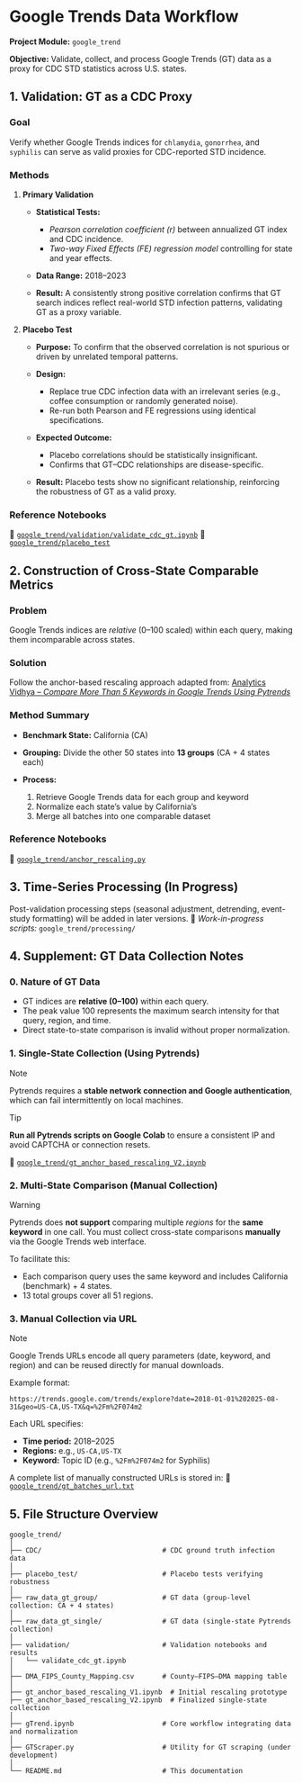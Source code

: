 # **Google Trends Data Workflow**

**Project Module:** `google_trend`

**Objective:** Validate, collect, and process Google Trends (GT) data as a proxy for CDC STD statistics across U.S. states.

## **1. Validation: GT as a CDC Proxy**

### **Goal**

Verify whether Google Trends indices for `chlamydia`, `gonorrhea`, and `syphilis` can serve as valid proxies for CDC-reported STD incidence.

### **Methods**

1. **Primary Validation**

   * **Statistical Tests:**

     * *Pearson correlation coefficient (r)* between annualized GT index and CDC incidence.
     * *Two-way Fixed Effects (FE) regression model* controlling for state and year effects.
   * **Data Range:** 2018–2023
   * **Result:** A consistently strong positive correlation confirms that GT search indices reflect real-world STD infection patterns, validating GT as a proxy variable.

2. **Placebo Test**

   * **Purpose:** To confirm that the observed correlation is not spurious or driven by unrelated temporal patterns.
   * **Design:**

     * Replace true CDC infection data with an irrelevant series (e.g., coffee consumption or randomly generated noise).
     * Re-run both Pearson and FE regressions using identical specifications.
   * **Expected Outcome:**

     * Placebo correlations should be statistically insignificant.
     * Confirms that GT–CDC relationships are disease-specific.
   * **Result:** Placebo tests show no significant relationship, reinforcing the robustness of GT as a valid proxy.

### **Reference Notebooks**

📄 [`google_trend/validation/validate_cdc_gt.ipynb`](validation/validate_cdc_gt.ipynb)
📄 [`google_trend/placebo_test`](placebo_test)

## **2. Construction of Cross-State Comparable Metrics**

### **Problem**

Google Trends indices are *relative* (0–100 scaled) within each query, making them incomparable across states.

### **Solution**

Follow the anchor-based rescaling approach adapted from:
[Analytics Vidhya – *Compare More Than 5 Keywords in Google Trends Using Pytrends*](https://medium.com/analytics-vidhya/compare-more-than-5-keywords-in-google-trends-search-using-pytrends-3462d6b5ad62)

### **Method Summary**

* **Benchmark State:** California (CA)
* **Grouping:** Divide the other 50 states into **13 groups** (CA + 4 states each)
* **Process:**

  1. Retrieve Google Trends data for each group and keyword
  2. Normalize each state’s value by California’s
  3. Merge all batches into one comparable dataset

### **Reference Notebooks**

📄 [`google_trend/anchor_rescaling.py`](anchor_rescaling.py)

## **3. Time-Series Processing (In Progress)**

Post-validation processing steps (seasonal adjustment, detrending, event-study formatting) will be added in later versions.
📄 *Work-in-progress scripts:* `google_trend/processing/`

## **4. Supplement: GT Data Collection Notes**

### **0. Nature of GT Data**

* GT indices are **relative (0–100)** within each query.
* The peak value 100 represents the maximum search intensity for that query, region, and time.
* Direct state-to-state comparison is invalid without proper normalization.

### **1. Single-State Collection (Using Pytrends)**

> [!NOTE]
> Pytrends requires a **stable network connection and Google authentication**, which can fail intermittently on local machines.

> [!TIP]
> **Run all Pytrends scripts on Google Colab** to ensure a consistent IP and avoid CAPTCHA or connection resets.

📄 [`google_trend/gt_anchor_based_rescaling_V2.ipynb`](gt_anchor_based_rescaling_V2.ipynb)


### **2. Multi-State Comparison (Manual Collection)**

> [!WARNING]
> Pytrends does **not support** comparing multiple *regions* for the **same keyword** in one call.
> You must collect cross-state comparisons **manually** via the Google Trends web interface.

To facilitate this:

* Each comparison query uses the same keyword and includes California (benchmark) + 4 states.
* 13 total groups cover all 51 regions.

### **3. Manual Collection via URL**

> [!NOTE]
> Google Trends URLs encode all query parameters (date, keyword, and region) and can be reused directly for manual downloads.

Example format:

```
https://trends.google.com/trends/explore?date=2018-01-01%202025-08-31&geo=US-CA,US-TX&q=%2Fm%2F074m2
```

Each URL specifies:

* **Time period:** 2018–2025
* **Regions:** e.g., `US-CA,US-TX`
* **Keyword:** Topic ID (e.g., `%2Fm%2F074m2` for Syphilis)

A complete list of manually constructed URLs is stored in:
📄 [`google_trend/gt_batches_url.txt`](gt_batches_url.txt)


## **5. File Structure Overview**

```
google_trend/
│
├── CDC/                              # CDC ground truth infection data
│
├── placebo_test/                     # Placebo tests verifying robustness
│
├── raw_data_gt_group/                # GT data (group-level collection: CA + 4 states)
│
├── raw_data_gt_single/               # GT data (single-state Pytrends collection)
│
├── validation/                       # Validation notebooks and results
│   └── validate_cdc_gt.ipynb
│
├── DMA_FIPS_County_Mapping.csv       # County–FIPS–DMA mapping table
│
├── gt_anchor_based_rescaling_V1.ipynb  # Initial rescaling prototype
├── gt_anchor_based_rescaling_V2.ipynb  # Finalized single-state collection
│
├── gTrend.ipynb                      # Core workflow integrating data and normalization
│
├── GTScraper.py                      # Utility for GT scraping (under development)
│
└── README.md                         # This documentation
```
